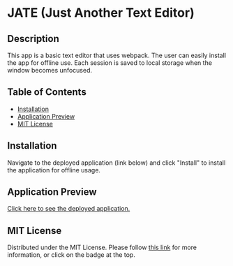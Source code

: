 # JATE (Just Another Text Editor)

## Description
This app is a basic text editor that uses webpack. The user can easily install the app for offline use. Each session is saved to local storage when the window becomes unfocused. 

## Table of Contents
- [Installation](#installation)
- [Application Preview](#application-previous)
- [MIT License](#mit-license)

## Installation
Navigate to the deployed application (link below) and click "Install" to install the application for offline usage. 
  
## Application Preview
[Click here to see the deployed application.]()

## MIT License
Distributed under the MIT License. Please follow [this link](https://opensource.org/licenses/MIT) for more information, or click on the badge at the top.